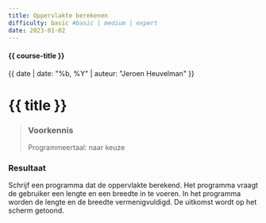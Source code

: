 ```yaml
---
title: Oppervlakte berekenen
difficulty: basic #basic | medium | expert
date: 2023-01-02
---
```


#### {{ course-title }}
{{ date | date: "%b, %Y" | auteur: "Jeroen Heuvelman" }}


# {{ title }}

> ### Voorkennis
> Programmeertaal: naar keuze

### Resultaat
Schrijf een programma dat de oppervlakte berekend. Het programma vraagt
de gebruiker een lengte en een breedte in te voeren. In het programma
worden de lengte en de breedte vermenigvuldigd. De uitkomst wordt op het
scherm getoond.
